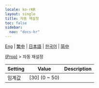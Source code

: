 ```yaml
---
locale: ko-rKR
layout: single
title: 자동 재설정
toc: false
sidebar:
  nav: "docs-kr"
---
```

[Eng](/dancexr/menu/2025.4/prop/auto_reset) | [繁中](/tw/dancexr/menu/2025.4/prop/auto_reset) | [日本語](/jp/dancexr/menu/2025.4/prop/auto_reset) | [한국어](/kr/dancexr/menu/2025.4/prop/auto_reset) | [简中](/zh/dancexr/menu/2025.4/prop/auto_reset)

[(Prop)](../menu#(Prop)) > 자동 재설정



| Setting | Value | Description |
| :--- | --- | :--- |
| 임계값 | [30] (0 ~ 50) | 
